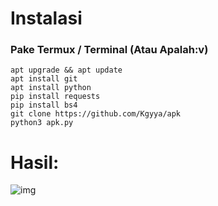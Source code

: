 # Instalasi
### Pake Termux / Terminal (Atau Apalah:v)
```
apt upgrade && apt update
apt install git
apt install python
pip install requests
pip install bs4
git clone https://github.com/Kgyya/apk
python3 apk.py
```

# Hasil:
![img](https://github.com/Kgyya/blob/main/)
